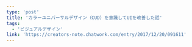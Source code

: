 ```yaml
---
type: 'post'
title: 'カラーユニバーサルデザイン（CUD）を意識してUIを改善した話'
tags:
  - 'ビジュアルデザイン'
link: 'https://creators-note.chatwork.com/entry/2017/12/20/091611'
---
```

